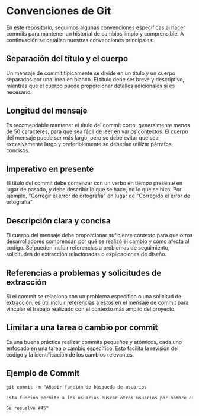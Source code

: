 # Convenciones de Git

En este repositorio, seguimos algunas convenciones específicas al hacer commits para mantener un historial de cambios limpio y comprensible. A continuación se detallan nuestras convenciones principales:

## Separación del título y el cuerpo

Un mensaje de commit típicamente se divide en un título y un cuerpo separados por una línea en blanco. El título debe ser breve y descriptivo, mientras que el cuerpo puede proporcionar detalles adicionales si es necesario.

## Longitud del mensaje

Es recomendable mantener el título del commit corto, generalmente menos de 50 caracteres, para que sea fácil de leer en varios contextos. El cuerpo del mensaje puede ser más largo, pero se debe evitar que sea excesivamente largo y preferiblemente se deberían utilizar párrafos concisos.

## Imperativo en presente

El título del commit debe comenzar con un verbo en tiempo presente en lugar de pasado, y debe describir lo que se hace, no lo que se hizo. Por ejemplo, "Corregir el error de ortografía" en lugar de "Corregido el error de ortografía".

## Descripción clara y concisa

El cuerpo del mensaje debe proporcionar suficiente contexto para que otros desarrolladores comprendan por qué se realizó el cambio y cómo afecta al código. Se pueden incluir referencias a problemas de seguimiento, solicitudes de extracción relacionadas o explicaciones de diseño.

## Referencias a problemas y solicitudes de extracción

Si el commit se relaciona con un problema específico o una solicitud de extracción, es útil incluir referencias a estos en el mensaje de commit para vincular el trabajo realizado con el contexto más amplio del proyecto.

## Limitar a una tarea o cambio por commit

Es una buena práctica realizar commits pequeños y atómicos, cada uno enfocado en una tarea o cambio específico. Esto facilita la revisión del código y la identificación de los cambios relevantes.

## Ejemplo de Commit
```markdown
git commit -m "Añadir función de búsqueda de usuarios

Esta función permite a los usuarios buscar otros usuarios por nombre de usuario o dirección de correo electrónico. Se implementó una barra de búsqueda en la interfaz de usuario y se agregó lógica en el backend para manejar las consultas de búsqueda.

Se resuelve #45"


